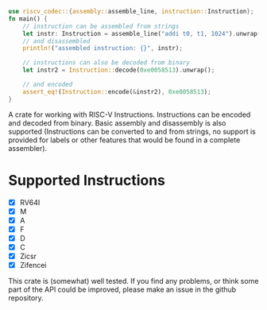 ```Rust
use riscv_codec::{assembly::assemble_line, instruction::Instruction};
fn main() {
    // instruction can be assembled from strings
    let instr: Instruction = assemble_line("addi t0, t1, 1024").unwrap().i();
    // and disassembled
    println!("assembled instruction: {}", instr);

    // instructions can also be decoded from binary
    let instr2 = Instruction::decode(0xe0058513).unwrap();

    // and encoded
    assert_eq!(Instruction::encode(&instr2), 0xe0058513);
}

```

A crate for working with RISC-V Instructions. Instructions can be encoded and decoded from binary. Basic assembly and disassembly is also supported (Instructions can be converted to and from strings, no support is provided for labels or other features that would be found in a complete assembler). 


# Supported Instructions
- [x] RV64I
- [x] M
- [x] A
- [x] F
- [x] D
- [x] C
- [x] Zicsr
- [x] Zifencei

This crate is (somewhat) well tested. If you find any problems, or think some part of the API could be improved, please make an issue in the github repository.